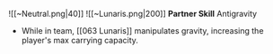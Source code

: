 
![[~Neutral.png|40]]
![[~Lunaris.png|200]]
**Partner Skill**
Antigravity
- While in team, [[063 Lunaris]] manipulates gravity, increasing the player's max carrying capacity.